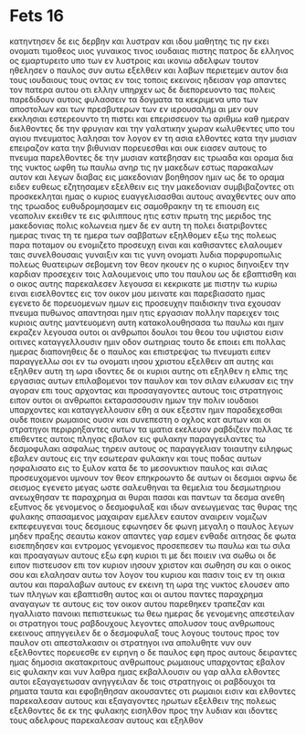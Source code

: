 # Fets 16
κατηντησεν δε εις δερβην και λυστραν και ιδου μαθητης τις ην εκει ονοματι τιμοθεος υιος γυναικος τινος ιουδαιας πιστης πατρος δε ελληνος
ος εμαρτυρειτο υπο των εν λυστροις και ικονιω αδελφων
τουτον ηθελησεν ο παυλος συν αυτω εξελθειν και λαβων περιετεμεν αυτον δια τους ιουδαιους τους οντας εν τοις τοποις εκεινοις ηδεισαν γαρ απαντες τον πατερα αυτου οτι ελλην υπηρχεν
ως δε διεπορευοντο τας πολεις παρεδιδουν αυτοις φυλασσειν τα δογματα τα κεκριμενα υπο των αποστολων και των πρεσβυτερων των εν ιερουσαλημ
αι μεν ουν εκκλησιαι εστερεουντο τη πιστει και επερισσευον τω αριθμω καθ ημεραν
διελθοντες δε την φρυγιαν και την γαλατικην χωραν κωλυθεντες υπο του αγιου πνευματος λαλησαι τον λογον εν τη ασια
ελθοντες κατα την μυσιαν επειραζον κατα την βιθυνιαν πορευεσθαι και ουκ ειασεν αυτους το πνευμα
παρελθοντες δε την μυσιαν κατεβησαν εις τρωαδα
και οραμα δια της νυκτος ωφθη τω παυλω ανηρ τις ην μακεδων εστως παρακαλων αυτον και λεγων διαβας εις μακεδονιαν βοηθησον ημιν
ως δε το οραμα ειδεν ευθεως εζητησαμεν εξελθειν εις την μακεδονιαν συμβιβαζοντες οτι προσκεκληται ημας ο κυριος ευαγγελισασθαι αυτους 
αναχθεντες ουν απο της τρωαδος ευθυδρομησαμεν εις σαμοθρακην τη τε επιουση εις νεαπολιν
εκειθεν τε εις φιλιππους ητις εστιν πρωτη της μεριδος της μακεδονιας πολις κολωνεια ημεν δε εν αυτη τη πολει διατριβοντες ημερας τινας
τη τε ημερα των σαββατων εξηλθομεν εξω της πολεως παρα ποταμον ου ενομιζετο προσευχη ειναι και καθισαντες ελαλουμεν ταις συνελθουσαις γυναιξιν
και τις γυνη ονοματι λυδια πορφυροπωλις πολεως θυατειρων σεβομενη τον θεον ηκουεν ης ο κυριος διηνοιξεν την καρδιαν προσεχειν τοις λαλουμενοις υπο του παυλου
ως δε εβαπτισθη και ο οικος αυτης παρεκαλεσεν λεγουσα ει κεκρικατε με πιστην τω κυριω ειναι εισελθοντες εις τον οικον μου μεινατε και παρεβιασατο ημας
εγενετο δε πορευομενων ημων εις προσευχην παιδισκην τινα εχουσαν πνευμα πυθωνος απαντησαι ημιν ητις εργασιαν πολλην παρειχεν τοις κυριοις αυτης μαντευομενη
αυτη κατακολουθησασα τω παυλω και ημιν εκραζεν λεγουσα ουτοι οι ανθρωποι δουλοι του θεου του υψιστου εισιν οιτινες καταγγελλουσιν ημιν οδον σωτηριας
τουτο δε εποιει επι πολλας ημερας διαπονηθεις δε ο παυλος και επιστρεψας τω πνευματι ειπεν παραγγελλω σοι εν τω ονοματι ιησου χριστου εξελθειν απ αυτης και εξηλθεν αυτη τη ωρα
ιδοντες δε οι κυριοι αυτης οτι εξηλθεν η ελπις της εργασιας αυτων επιλαβομενοι τον παυλον και τον σιλαν ειλκυσαν εις την αγοραν επι τους αρχοντας
και προσαγαγοντες αυτους τοις στρατηγοις ειπον ουτοι οι ανθρωποι εκταρασσουσιν ημων την πολιν ιουδαιοι υπαρχοντες
και καταγγελλουσιν εθη α ουκ εξεστιν ημιν παραδεχεσθαι ουδε ποιειν ρωμαιοις ουσιν
και συνεπεστη ο οχλος κατ αυτων και οι στρατηγοι περιρρηξαντες αυτων τα ιματια εκελευον ραβδιζειν
πολλας τε επιθεντες αυτοις πληγας εβαλον εις φυλακην παραγγειλαντες τω δεσμοφυλακι ασφαλως τηρειν αυτους
ος παραγγελιαν τοιαυτην ειληφως εβαλεν αυτους εις την εσωτεραν φυλακην και τους ποδας αυτων ησφαλισατο εις το ξυλον
κατα δε το μεσονυκτιον παυλος και σιλας προσευχομενοι υμνουν τον θεον επηκροωντο δε αυτων οι δεσμιοι
αφνω δε σεισμος εγενετο μεγας ωστε σαλευθηναι τα θεμελια του δεσμωτηριου ανεωχθησαν τε παραχρημα αι θυραι πασαι και παντων τα δεσμα ανεθη 
εξυπνος δε γενομενος ο δεσμοφυλαξ και ιδων ανεωγμενας τας θυρας της φυλακης σπασαμενος μαχαιραν εμελλεν εαυτον αναιρειν νομιζων εκπεφευγεναι τους δεσμιους
εφωνησεν δε φωνη μεγαλη ο παυλος λεγων μηδεν πραξης σεαυτω κακον απαντες γαρ εσμεν ενθαδε
αιτησας δε φωτα εισεπηδησεν και εντρομος γενομενος προσεπεσεν τω παυλω και τω σιλα
και προαγαγων αυτους εξω εφη κυριοι τι με δει ποιειν ινα σωθω
οι δε ειπον πιστευσον επι τον κυριον ιησουν χριστον και σωθηση συ και ο οικος σου
και ελαλησαν αυτω τον λογον του κυριου και πασιν τοις εν τη οικια αυτου 
και παραλαβων αυτους εν εκεινη τη ωρα της νυκτος ελουσεν απο των πληγων και εβαπτισθη αυτος και οι αυτου παντες παραχρημα
αναγαγων τε αυτους εις τον οικον αυτου παρεθηκεν τραπεζαν και ηγαλλιατο πανοικι πεπιστευκως τω θεω
ημερας δε γενομενης απεστειλαν οι στρατηγοι τους ραβδουχους λεγοντες απολυσον τους ανθρωπους εκεινους
απηγγειλεν δε ο δεσμοφυλαξ τους λογους τουτους προς τον παυλον οτι απεσταλκασιν οι στρατηγοι ινα απολυθητε νυν ουν εξελθοντες πορευεσθε εν ειρηνη
ο δε παυλος εφη προς αυτους δειραντες ημας δημοσια ακατακριτους ανθρωπους ρωμαιους υπαρχοντας εβαλον εις φυλακην και νυν λαθρα ημας εκβαλλουσιν ου γαρ αλλα ελθοντες αυτοι εξαγαγετωσαν
ανηγγειλαν δε τοις στρατηγοις οι ραβδουχοι τα ρηματα ταυτα και εφοβηθησαν ακουσαντες οτι ρωμαιοι εισιν
και ελθοντες παρεκαλεσαν αυτους και εξαγαγοντες ηρωτων εξελθειν της πολεως
εξελθοντες δε εκ της φυλακης εισηλθον προς την λυδιαν και ιδοντες τους αδελφους παρεκαλεσαν αυτους και εξηλθον

